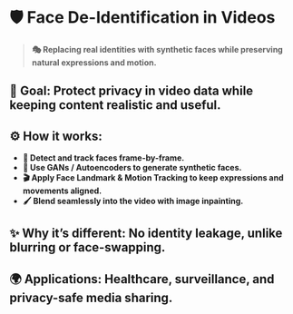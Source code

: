 # **🛡️ Face De-Identification in Videos** 

> **🎭 Replacing real identities with synthetic faces while preserving natural expressions and motion.**

## **🎯 Goal: Protect privacy in video data while keeping content realistic and useful.**

## **⚙️ How it works:** 

  - **👀 Detect and track faces frame-by-frame.** 
  - **🧠 Use GANs / Autoencoders to generate synthetic faces.** 
  - **🎬 Apply Face Landmark & Motion Tracking to keep expressions and movements aligned.**
  - **🖌️ Blend seamlessly into the video with image inpainting.**

## **✨ Why it’s different: No identity leakage, unlike blurring or face-swapping.** 

## **🌍 Applications: Healthcare, surveillance, and privacy-safe media sharing.**
